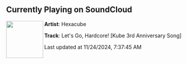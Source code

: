 ## Currently Playing on SoundCloud

[<img align="left" width="100" src="https://i1.sndcdn.com/artworks-H0K6Mn1gM7Fyk4U9-cGPYyA-t500x500.jpg">](https://soundcloud.com/hexacube/lets-go-hardcore)

**Artist**: Hexacube 

**Track**: Let's Go, Hardcore! [Kube 3rd Anniversary Song]

Last updated at 11/24/2024, 7:37:45 AM
